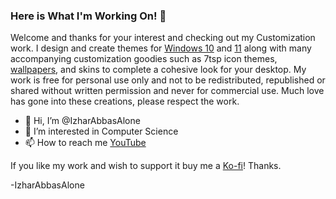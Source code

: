 ### Here is What I'm Working On! 👋

Welcome and thanks for your interest and checking out my Customization work.  I design and create themes for [Windows 10](https://github.com/IzharAbbasAlone) and [11](https://github.com/IzharAbbasAlone) along with many accompanying customization goodies such as 7tsp icon themes, [wallpapers](https://github.com/IzharAbbasAlone), and skins to complete a cohesive look for your desktop.  My work is free for personal use only and not to be redistributed, republished or shared without written permission and never for commercial use.  Much love has gone into these creations, please respect the work.


- 👋 Hi, I’m @IzharAbbasAlone
- 👀 I’m interested in Computer Science
- 📫 How to reach me [YouTube](https://youtube.com/Izharbhaiofficial)

If you like my work and wish to support it buy me a [Ko-fi](https://ko-fi.com/izharabbasalone)!  Thanks.

 -IzharAbbasAlone

<!---
IzharAbbasAlone/IzharAbbasAlone is a ✨ special ✨ repository because its `README.md` (this file) appears on your GitHub profile.
You can click the Preview link to take a look at your changes.
--->
